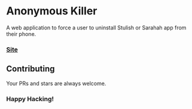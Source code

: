 # Anonymous Killer

A web application to force a user to uninstall Stulish or Sarahah app from their phone.

### [Site](https://anonymouskiller.herokuapp.com/)

## Contributing

Your PRs and stars are always welcome.

### Happy Hacking!
